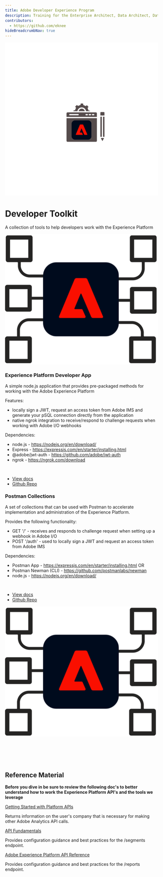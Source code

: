 ```yaml
---
title: Adobe Developer Experience Program
description: Training for the Enterprise Architect, Data Architect, Data Engineer and general developer
contributors:
  - https://github.com/eknee
hideBreadcrumbNav: true
---
```


<Hero slots="image, heading, text" background="rgb(51, 51, 51)" hideBreadcrumbNav={false} />

![Hero image](../images/aep-foundation-v2.png)

# Developer Toolkit

A collection of tools to help developers work with the Experience Platform

<TextBlock slots="image, heading, text1, text2, text3, text4, text5, text6, buttons"  />

![Experience Cloud Logo](../images/aep-foundation.png)

### Experience Platform Developer App

A simple node.js application that provides pre-packaged methods for working with the Adobe Experience Platform

Features:

- locally sign a JWT, request an access token from Adobe IMS and generate your pSQL connection directly from the application
- native ngrok integration to receive/respond to challenge requests when working with Adobe I/O webhooks

Dependencies:

- node.js - https://nodejs.org/en/download/
- Express - https://expressjs.com/en/starter/installing.html
- @adobe/jwt-auth - https://github.com/adobe/jwt-auth
- ngrok - https://ngrok.com/download

<br />

- [View docs](../guides/developer-app/getting-started/)
- [Github Repo](https://github.com/eknee/aep-developer-app/)

<TextBlock slots="heading, text1, text2, text3, text4, text5, text6, buttons, image"  />

### Postman Collections

A set of collections that can be used with Postman to accelerate implementation and administration of the Experience Platform.

Provides the following functionality:

- GET '/' - receives and responds to challenge request when setting up a webhook in Adobe I/O
- POST '/auth' - used to locally sign a JWT and request an access token from Adobe IMS

Dependencies:

- Postman App - https://expressjs.com/en/starter/installing.html
OR
- Postman Newman (CLI) - https://github.com/postmanlabs/newman
- node.js - https://nodejs.org/en/download/

<br />

- [View docs](../guides/)
- [Github Repo](https://github.com/eknee/aep-developer-app/)

![Experience Cloud Logo](../images/aep-foundation.png)

<br />
<br />
<br />
<br />

## Reference Material

**Before you dive in be sure to review the following doc's to better understand how to work the Experience Platform API's and the tools we leverage**

<DiscoverBlock slots="link, text"/>

[Getting Started with Platform APIs](https://experienceleague.adobe.com/docs/experience-platform/landing/platform-apis/api-guide.html?lang=en)

Returns information on the user's company that is necessary for making other Adobe Analytics API calls.

<DiscoverBlock slots="link, text"/>

[API Fundamentals](https://experienceleague.adobe.com/docs/experience-platform/landing/platform-apis/api-fundamentals.html?lang=en)

Provides configuration guidance and best practices for the /segments endpoint.

<DiscoverBlock slots="link, text"/>

[Adobe Experience Platform API Reference](https://www.adobe.io/experience-platform-apis/)

Provides configuration guidance and best practices for the /reports endpoint.

